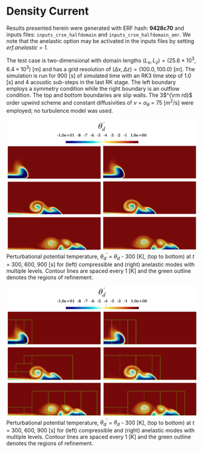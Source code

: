 # Density Current

Results presented herein were generated with ERF hash: **9428c70** and inputs files: `inputs_crse_halfdomain` and `inputs_crse_halfdomain_amr`. We note that the anelastic option may be activated in the inputs files by setting *erf.anelastic = 1*.
    
The test case is two-dimensional with domain lengths $(L_x, L_z) = (25.6\times 10^3, 6.4\times 10^3)$ [m] and has a grid resolution of $(\Delta x, \, \Delta z) = (100.0, \, 100.0)$ [m]. The simulation is run for 900 [s] of simulated time with an RK3 time step of 1.0 [s] and 4 acoustic sub-steps in the last RK stage. The left boundary employs a symmetry condition while the right boundary is an outflow condition. The top and bottom boundaries are slip walls. The 3$^{\rm rd}$ order upwind scheme and constant diffusivities of $\nu$ = $\alpha_{\theta}$ = 75 [m$^2$/s] were employed; no turbulence model was used. 
    
![Compressible Vs Anelastic](Comp_vs_anel.png)
Perturbational potential temperature, $\theta_{d}^{\prime}$ = $\theta_{d}$ - 300 [K], (top to bottom) at $t$ = 300, 600, 900 [s] for (left) compressible and (right) anelastic modes with multiple levels. Contour lines are spaced every 1 [K] and the green outline denotes the regions of refinement.

![Compressible Vs Anelastic Multi-level](Comp_vs_anel_ML.png)
Perturbational potential temperature, $\theta_{d}^{\prime}$ = $\theta_{d}$ - 300 [K], (top to bottom) at $t$ = 300, 600, 900 [s] for (left) compressible and (right) anelastic modes with multiple levels. Contour lines are spaced every 1 [K] and the green outline denotes the regions of refinement.   

